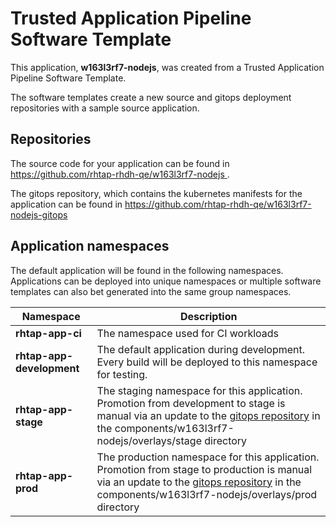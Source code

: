 # Trusted Application Pipeline Software Template

This application, **w163l3rf7-nodejs**, was created from a Trusted Application Pipeline Software Template.

The software templates create a new source and gitops deployment repositories with a sample source application. 

## Repositories

The source code for your application can be found in [https://github.com/rhtap-rhdh-qe/w163l3rf7-nodejs ](https://github.com/rhtap-rhdh-qe/w163l3rf7-nodejs ).
 
The gitops repository, which contains the kubernetes manifests for the application can be found in 
[https://github.com/rhtap-rhdh-qe/w163l3rf7-nodejs-gitops ](https://github.com/rhtap-rhdh-qe/w163l3rf7-nodejs-gitops ) 

## Application namespaces 

The default application will be found in the following namespaces. Applications can be deployed into unique namespaces or multiple software templates can also bet generated into the same group namespaces.  

|  Namespace   |  Description   |  
| -------- | -------- |
| **rhtap-app-ci** | The namespace used for CI workloads |
| **rhtap-app-development** | The default application during development. Every build will be deployed to this namespace for testing. |
| **rhtap-app-stage** | The staging namespace for this application. Promotion from development to stage is manual via an update to the [gitops repository](https://github.com/rhtap-rhdh-qe/w163l3rf7-nodejs-gitops ) in the components/w163l3rf7-nodejs/overlays/stage directory |
| **rhtap-app-prod** | The production namespace for this application. Promotion from stage to production is manual via an update to the [gitops repository](https://github.com/rhtap-rhdh-qe/w163l3rf7-nodejs-gitops ) in the components/w163l3rf7-nodejs/overlays/prod directory |